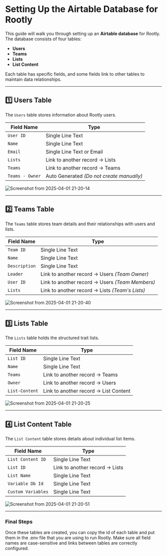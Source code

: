 # Setting Up the Airtable Database for Rootly  

This guide will walk you through setting up an **Airtable database** for Rootly. The database consists of four tables:  

- **Users**  
- **Teams**  
- **Lists**  
- **List Content**  

Each table has specific fields, and some fields link to other tables to maintain data relationships.  

---

## **1️⃣ Users Table**  
The `Users` table stores information about Rootly users.  

| Field Name       | Type                           |
|-----------------|-------------------------------|
| `User ID`       | Single Line Text              |
| `Name`          | Single Line Text              |
| `Email`         | Single Line Text or Email     |
| `Lists`         | Link to another record → Lists |
| `Teams`         | Link to another record → Teams |
| `Teams - Owner` | Auto Generated _(Do not create manually)_ |

![Screenshot from 2025-04-01 21-20-14](https://github.com/user-attachments/assets/66d2eb3c-5290-48f9-800c-792a74c19e0a)

---

## **2️⃣ Teams Table**  
The `Teams` table stores team details and their relationships with users and lists.  

| Field Name    | Type                               |
|--------------|-----------------------------------|
| `Team ID`    | Single Line Text                 |
| `Name`       | Single Line Text                 |
| `Description`| Single Line Text                 |
| `Leader`     | Link to another record → Users _(Team Owner)_  |
| `User ID`    | Link to another record → Users _(Team Members)_  |
| `Lists`      | Link to another record → Lists _(Team's Lists)_  |

![Screenshot from 2025-04-01 21-20-40](https://github.com/user-attachments/assets/ef968360-ca92-4f08-a869-a6578be77466)

---

## **3️⃣ Lists Table**  
The `Lists` table holds the structured trait lists.  

| Field Name     | Type                              |
|--------------|----------------------------------|
| `List ID`    | Single Line Text                |
| `Name`       | Single Line Text                |
| `Teams`      | Link to another record → Teams  |
| `Owner`      | Link to another record → Users  |
| `List-Content` | Link to another record → List Content |

![Screenshot from 2025-04-01 21-20-25](https://github.com/user-attachments/assets/9932d460-2f02-4744-8bcd-ee2db31de553)

---

## **4️⃣ List Content Table**  
The `List Content` table stores details about individual list items.  

| Field Name         | Type                              |
|-------------------|----------------------------------|
| `List Content ID` | Single Line Text                 |
| `List ID`        | Link to another record → Lists   |
| `List Name`      | Single Line Text                 |
| `Variable Db Id` | Single Line Text                 |
| `Custom Variables` | Single Line Text                 |

![Screenshot from 2025-04-01 21-20-51](https://github.com/user-attachments/assets/ac675a7b-4ad2-4f32-bcf6-e75b5f384a01)

---

### **Final Steps**  
Once these tables are created, you can copy the id of each table and put them in the .env file that you are using to run Rootly. Make sure all field names are case-sensitive and links between tables are correctly configured.
